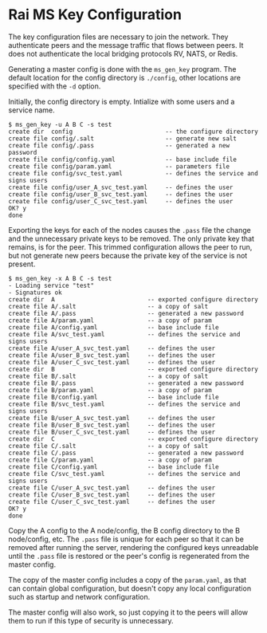 # Rai MS Key Configuration

The key configuration files are necessary to join the network.  They
authenticate peers and the message traffic that flows between peers.  It does
not authenticate the local bridging protocols RV, NATS, or Redis.

Generating a master config is done with the `ms_gen_key` program.  The default
location for the config directory is `./config`, other locations are specified
with the `-d` option.

Initially, the config directory is empty.  Intialize with some users and a
service name.

  ```
  $ ms_gen_key -u A B C -s test
  create dir  config                          -- the configure directory
  create file config/.salt                    -- generate new salt
  create file config/.pass                    -- generated a new password
  create file config/config.yaml              -- base include file
  create file config/param.yaml               -- parameters file
  create file config/svc_test.yaml            -- defines the service and signs users
  create file config/user_A_svc_test.yaml     -- defines the user
  create file config/user_B_svc_test.yaml     -- defines the user
  create file config/user_C_svc_test.yaml     -- defines the user
  OK? y
  done
  ```

Exporting the keys for each of the nodes causes the `.pass` file the change and
the unnecessary private keys to be removed.  The only private key that remains,
is for the peer.  This trimmed configuration allows the peer to run, but not
generate new peers because the private key of the service is not present.

  ```
  $ ms_gen_key -x A B C -s test
  - Loading service "test"               
  - Signatures ok                        
  create dir  A                          -- exported configure directory
  create file A/.salt                    -- a copy of salt
  create file A/.pass                    -- generated a new password
  create file A/param.yaml               -- a copy of param
  create file A/config.yaml              -- base include file
  create file A/svc_test.yaml            -- defines the service and signs users
  create file A/user_A_svc_test.yaml     -- defines the user
  create file A/user_B_svc_test.yaml     -- defines the user
  create file A/user_C_svc_test.yaml     -- defines the user
  create dir  B                          -- exported configure directory
  create file B/.salt                    -- a copy of salt
  create file B/.pass                    -- generated a new password
  create file B/param.yaml               -- a copy of param
  create file B/config.yaml              -- base include file
  create file B/svc_test.yaml            -- defines the service and signs users
  create file B/user_A_svc_test.yaml     -- defines the user
  create file B/user_B_svc_test.yaml     -- defines the user
  create file B/user_C_svc_test.yaml     -- defines the user
  create dir  C                          -- exported configure directory
  create file C/.salt                    -- a copy of salt
  create file C/.pass                    -- generated a new password
  create file C/param.yaml               -- a copy of param
  create file C/config.yaml              -- base include file
  create file C/svc_test.yaml            -- defines the service and signs users
  create file C/user_A_svc_test.yaml     -- defines the user
  create file C/user_B_svc_test.yaml     -- defines the user
  create file C/user_C_svc_test.yaml     -- defines the user
  OK? y
  done
  ```

Copy the A config to the A node/config, the B config directory to the B
node/config, etc.  The `.pass` file is unique for each peer so that it can be
removed after running the server, rendering the configured keys unreadable
until the `.pass` file is restored or the peer's config is regenerated from the
master config.

The copy of the master config includes a copy of the `param.yaml`, as that can
contain global configuration, but doesn't copy any local configuration such as
startup and network configuration.

The master config will also work, so just copying it to the peers will allow
them to run if this type of security is unnecessary.

